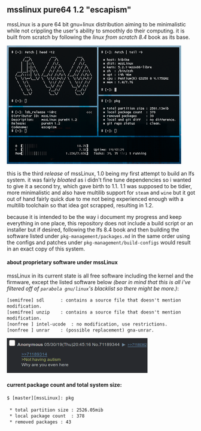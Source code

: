## msslinux pure64 1.2 "escapism"
mssLinux is a pure 64 bit gnu+linux distribution aiming to be minimalistic while not crippling the user's ability to smoothly do their computing. it is built from scratch by following the *linux from scratch 8.4* book as its base.

![yes](assets/fetch.png)

this is the third *release* of mssLinux, 1.0 being my first attempt to build an lfs system. it was fairly *bloated* as i didn't fine tune dependencies so i wanted to give it a second try, which gave birth to 1.1. 1.1 was supposed to be tidier, more minimalistic and also have multilib support for `steam` and `wine` but it got out of hand fairly quick due to me not being experienced enough with a multilib toolchain so that idea got scrapped, resulting in 1.2.

because it is intended to be the way i document my progress and keep everything in one place, this repository does not include a build script or an installer but if desired, following the lfs 8.4 book and then building the software listed under `pkg-management/packages.md` in the same order using the configs and patches under `pkg-management/build-configs` would result in an exact copy of this system.

#### about proprietary software under mssLinux
mssLinux in its current state is all free software including the kernel and the firmware, except the listed software below *(bear in mind that this is all i've filtered off of `parabola gnu/linux`'s blacklist so there might be more.)*:
```
[semifree] sdl		: contains a source file that doesn't mention modification.
[semifree] unzip	: contains a source file that doesn't mention modification.
[nonfree ] intel-ucode	: no modification, use restrictions.
[nonfree ] unrar	: (possible replacement) gna-unrar.
```

![indeed](assets/tism.png)

#### current package count and total system size:
```
$ [master][mssLinux]: pkg

 * total partition size	: 2526.05mib
 * local package count	: 378
 * removed packages	: 43

```
